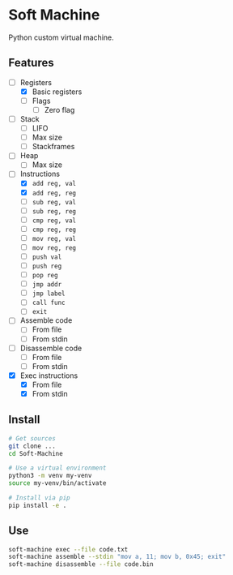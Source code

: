 # Soft Machine

Python custom virtual machine.

## Features

* [ ] Registers
    * [x] Basic registers
    * [ ] Flags
        * [ ] Zero flag 
* [ ] Stack
    * [ ] LIFO
    * [ ] Max size 
    * [ ] Stackframes
* [ ] Heap
    * [ ] Max size
* [ ] Instructions
    * [x] `add reg, val`
    * [x] `add reg, reg`
    * [ ] `sub reg, val`
    * [ ] `sub reg, reg`
    * [ ] `cmp reg, val`
    * [ ] `cmp reg, reg`
    * [ ] `mov reg, val`
    * [ ] `mov reg, reg`
    * [ ] `push val`
    * [ ] `push reg`
    * [ ] `pop reg`
    * [ ] `jmp addr`
    * [ ] `jmp label`
    * [ ] `call func`
    * [ ] `exit`
* [ ] Assemble code
    * [ ] From file
    * [ ] From stdin
* [ ] Disassemble code
    * [ ] From file
    * [ ] From stdin
* [x] Exec instructions
    * [x] From file
    * [x] From stdin

## Install

```sh 
# Get sources
git clone ...
cd Soft-Machine

# Use a virtual environment
python3 -m venv my-venv
source my-venv/bin/activate

# Install via pip
pip install -e .
```

## Use

```sh
soft-machine exec --file code.txt
soft-machine assemble --stdin "mov a, 11; mov b, 0x45; exit"
soft-machine disassemble --file code.bin
```
